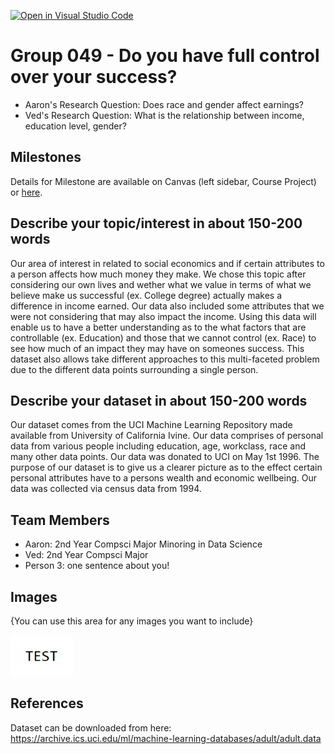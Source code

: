 [![Open in Visual Studio Code](https://classroom.github.com/assets/open-in-vscode-f059dc9a6f8d3a56e377f745f24479a46679e63a5d9fe6f495e02850cd0d8118.svg)](https://classroom.github.com/online_ide?assignment_repo_id=5916774&assignment_repo_type=AssignmentRepo)
# Group 049 - Do you have full control over your success?

- Aaron's Research Question: Does race and gender affect earnings?
- Ved's Research Question: What is the relationship between income, education level, gender?

## Milestones

Details for Milestone are available on Canvas (left sidebar, Course Project) or [here](https://firas.moosvi.com/courses/data301/project/milestone01.html).

## Describe your topic/interest in about 150-200 words

Our area of interest in related to social economics and if certain attributes to a person affects how much money they make. We chose this topic after considering our own lives and wether what we value in terms of what we believe make us successful (ex. College degree) actually makes a difference in income earned. Our data also included some attributes that we were not considering that may also impact the income. Using this data will enable us to have a better understanding as to the what factors that are controllable (ex. Education) and those that we cannot control (ex. Race) to see how much of an impact they may have on someones success. This dataset also allows take different approaches to this multi-faceted problem due to the different data points surrounding a single person.

## Describe your dataset in about 150-200 words

Our dataset comes from the UCI Machine Learning Repository made available from University of California Ivine. Our data comprises of personal data from various people including education, age, workclass, race and many other data points. Our data was donated to UCI on May 1st 1996. The purpose of our dataset is to give us a clearer picture as to the effect certain personal attributes have to a persons wealth and economic wellbeing. Our data was collected via census data from 1994. 

## Team Members

- Aaron: 2nd Year Compsci Major Minoring in Data Science
- Ved: 2nd Year Compsci Major
- Person 3: one sentence about you!

## Images

{You can use this area for any images you want to include}

<img src ="images/test.png" width="100px">

## References

Dataset can be downloaded from here: https://archive.ics.uci.edu/ml/machine-learning-databases/adult/adult.data



